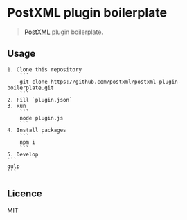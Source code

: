 # PostXML plugin boilerplate

> [PostXML] plugin boilerplate.

## Usage
	1. Clone this repository
		```
		git clone https://github.com/postxml/postxml-plugin-boilerplate.git
		```
	2. Fill `plugin.json`
	3. Run
		```
		node plugin.js
		```
	4. Install packages
		```
		npm i
		```
	5. Develop
  	```
  	gulp
  	```

## Licence
MIT

[PostXML]: https://github.com/postxml/postxml
